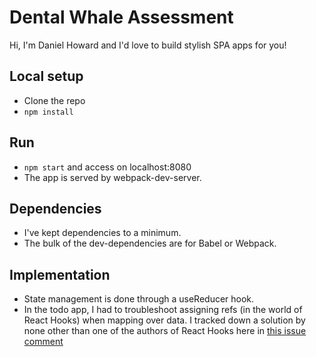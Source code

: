 # Dental Whale Assessment
Hi, I'm Daniel Howard and I'd love to build stylish SPA apps for you!

## Local setup
* Clone the repo
* `npm install`

## Run
* `npm start` and access on localhost:8080
* The app is served by webpack-dev-server.

## Dependencies
* I've kept dependencies to a minimum.
* The bulk of the dev-dependencies are for Babel or Webpack.

## Implementation
* State management is done through a useReducer hook.
* In the todo app, I had to troubleshoot assigning refs (in the world of React Hooks) when mapping over data. I tracked down a solution by none other than one of the authors of React Hooks here in [this issue comment](https://github.com/facebook/react/issues/14072#issuecomment-446777406)
